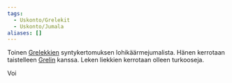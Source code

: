 ```yaml
---
tags:
  - Uskonto/Grelekit
  - Uskonto/Jumala
aliases: []
---
```




Toinen [Grelekkien](Grelekit.md) syntykertomuksen lohikäärmejumalista. Hänen kerrotaan taistelleen [Grelin](Greli.md) kanssa. Leken liekkien kerrotaan olleen turkooseja.

Voi